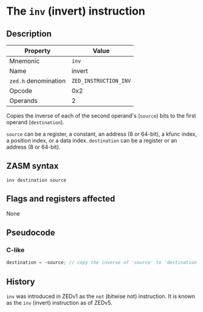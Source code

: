 # The `inv` (invert) instruction

## Description

| Property             | Value                 |
|----------------------|-----------------------|
| Mnemonic             | `inv`                 |
| Name                 | invert                |
| `zed.h` denomination | `ZED_INSTRUCTION_INV` |
| Opcode               | 0x2                   |
| Operands             | 2                     |

Copies the inverse of each of the second operand's (`source`) bits to the first operand (`destination`).

`source` can be a register, a constant, an address (8 or 64-bit), a kfunc index, a position index, or a data index.
`destination` can be a register or an address (8 or 64-bit).

## ZASM syntax

```zasm
inv destination source
```

## Flags and registers affected

None

## Pseudocode

### C-like

```c
destination = ~source; // copy the inverse of 'source' to 'destination' (equivalent to taking it's ones' complement)
```

## History

`inv` was introduced in ZEDv1 as the `not` (bitwise not) instruction.
It is known as the `inv` (invert) instruction as of ZEDv5.
